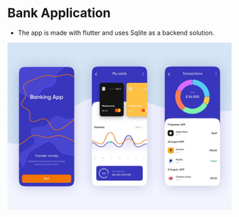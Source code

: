 # Bank Application
- The app is made with flutter and uses Sqlite as a backend solution.

![Bank application](https://github.com/aja512/Flutter-Bank/blob/master/mobile-banking-apps.png) 
